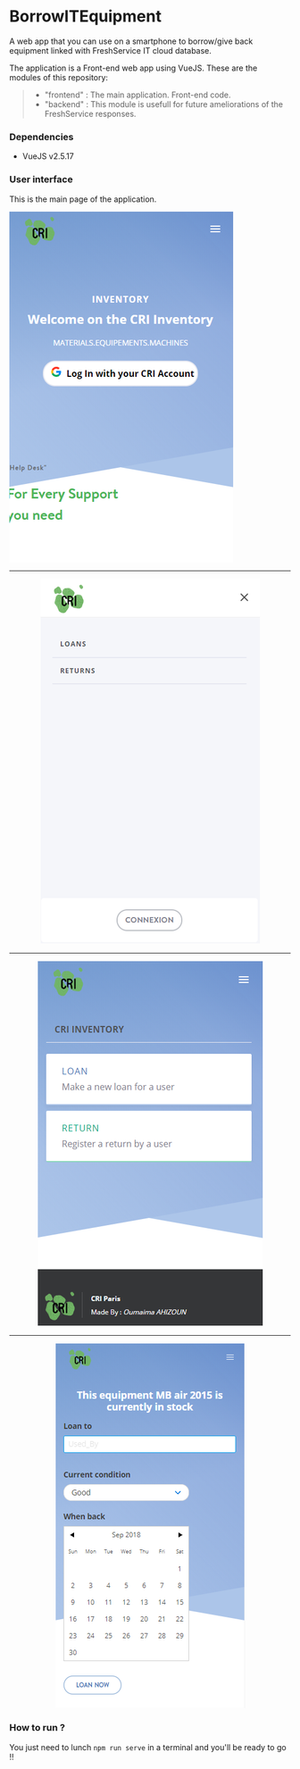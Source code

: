 # BorrowITEquipment
A web app that you can use on a smartphone to borrow/give back equipment linked with FreshService IT cloud database.

The application is a Front-end web app using VueJS. These are the modules of this repository:

>* "frontend" : The main application. Front-end code.
>* "backend" : This module is usefull for future ameliorations of the FreshService responses.

### Dependencies
- VueJS v2.5.17

### User interface

This is the main page of the application.

<img align="center" src ="frontend/src/assets/app/acceuil_1.png" />

--------------------------------------------------------------------------------------------------------------------------

<div style="text-align:center"><img src ="frontend/src/assets/app/acceuil_2.png" /></div>

--------------------------------------------------------------------------------------------------------------------------

<div style="text-align:center"><img src ="frontend/src/assets/app/acceuil_3.png" /></div>

--------------------------------------------------------------------------------------------------------------------------

<div style="text-align:center"><img src ="frontend/src/assets/app/acceuil_4.png" /></div>


### How to run ?

You just need to lunch `npm run serve` in a terminal and you'll be ready to go !!
